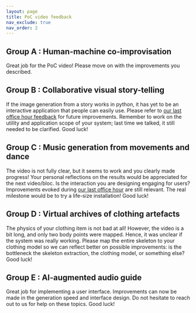 ```yaml
---
layout: page
title: PoC video feedback
nav_exclude: true
nav_order: 2
---
```


## Group A : Human-machine co-improvisation

Great job for the PoC video! Please move on with the improvements you described.

## Group B : Collaborative visual story-telling

If the image generation from a story works in python, it has yet to be an interactive application that people can easily use. Please refer to [our last office hour feedback](/docs/feedback/office_hours_summary) for future improvements. Remember to work on the utility and application scope of your system; last time we talked, it still needed to be clarified. Good luck!


## Group C : Music generation from movements and dance

The video is not fully clear, but it seems to work and you clearly made progress! Your personal reflections on the results would be appreciated for the next video/bloc. Is the interaction you are designing engaging for users? Improvements evoked during [our last office hour](/docs/feedback/office_hours_summary) are still relevant. The real milestone would be to try a life-size installation! Good luck!

## Group D : Virtual archives of clothing artefacts

The physics of your clothing item is not bad at all! However, the video is a bit long, and only two body points were mapped. Hence, it was unclear if the system was really working. Please map the entire skeleton to your clothing model so we can reflect better on possible improvements: is the bottleneck the skeleton extraction, the clothing model, or something else? Good luck!

## Group E : AI-augmented audio guide

Great job for implementing a user interface. Improvements can now be made in the generation speed and interface design. Do not hesitate to reach out to us for help on these topics. Good luck!